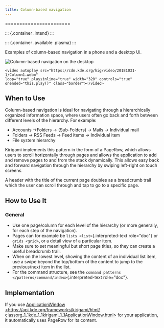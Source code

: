 ```yaml
---
title: Column-based navigation
---
```

=======================

::: {.container .intend}
:::

::: {.container .available .plasma}
:::

Examples of column-based navigation in a phone and a desktop UI.

![Column-based navigation on the desktop](/hig/Desktop.png)

```{=html}
<video autoplay src="https://cdn.kde.org/hig/video/20181031-1/Column1.webm" 
loop="true" playsinline="true" width="320" controls="true" 
onended="this.play()" class="border"></video>
```
When to Use
-----------

Column-based navigation is ideal for navigating through a hierarchically
organized information space, where users often go back and forth between
different levels of the hierarchy. For example:

-   Accounts -\>Folders -\> (Sub-Folders) -\> Mails -\> Individual mail
-   Folders -\> RSS Feeds -\> Feed items -\> Individual item
-   File system hierarchy

Kirigami implements this pattern in the form of a PageRow, which allows
users to scroll horizontally through pages and allows the application to
add and remove pages to and from the stack dynamically. This allows easy
back and forward navigation through the hierarchy by swiping left-right
on touch screens.

A header with the title of the current page doubles as a breadcrumb
trail which the user can scroll through and tap to go to a specific
page.

How to Use It
-------------

### General

-   Use one page/column for each level of the hierarchy (or more
    generally, for each step of the navigation).
-   Pages can for example be `lists <list>`{.interpreted-text
    role="doc"} or `grids <grid>`, or a
    detail view of a particular item.
-   Make sure to set meaningful but short page titles, so they can
    create a useful breadcrumb trail.
-   When on the lowest level, showing the content of an individual list
    item, use a swipe beyond the top/bottom of the content to jump to
    the previous/next item in the list.
-   For the command structure, see the
    `command patterns </patterns/command/index>`{.interpreted-text
    role="doc"}.

Implementation
--------------

If you use [ApplicationWindow
\<https://api.kde.org/frameworks/kirigami/html/
classorg_1\_1kde_1\_1kirigami_1\_1ApplicationWindow.html\>]() for your
application, it automatically uses PageRow for its content.
